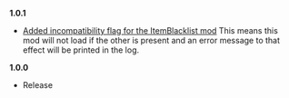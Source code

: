 **1.0.1**

* [Added incompatibility flag for the ItemBlacklist mod](https://github.com/SChinchi/TricornEliteEquipment/issues/1)
This means this mod will not load if the other is present and an error message to that effect will be printed in the log.

**1.0.0**

* Release